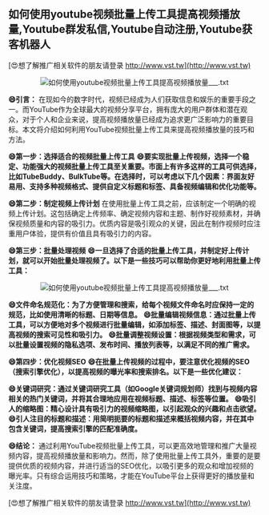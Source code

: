 ## **如何使用youtube视频批量上传工具提高视频播放量,Youtube群发私信,Youtube自动注册,Youtube获客机器人**

[😍想了解推广相关软件的朋友请登录 http://www.vst.tw](http://www.vst.tw)

 <center><img src="https://vst.tw/MP4/tuiguang/png/4.png" alt="如何使用youtube视频批量上传工具提高视频播放量___.txt"></center>

**😄引言：**
在现如今的数字时代，视频已经成为人们获取信息和娱乐的重要手段之一。而YouTube作为全球最大的视频分享平台，拥有庞大的用户群体和潜在观众，对于个人和企业来说，提高视频播放量已经成为追求更广泛影响力的重要目标。本文将介绍如何利用YouTube视频批量上传工具来提高视频播放量的技巧和方法。

**😄第一步：选择适合的视频批量上传工具**
**😄要实现批量上传视频，选择一个稳定、功能强大的视频批量上传工具至关重要。市面上有许多这样的工具可供选择，比如TubeBuddy、BulkTube等。在选择时，可以考虑以下几个因素：界面友好易用、支持多种视频格式、提供自定义标题和标签、具备视频编辑和优化功能等。**

**😄第二步：制定视频上传计划**
在使用批量上传工具之前，应该制定一个明确的视频上传计划。这包括确定上传频率、确定视频内容和主题、制作好视频素材，并确保视频质量和内容的吸引力。优质内容是吸引观众的关键，因此在制作视频时应注重用户体验，提供有价值且具有吸引力的内容。

**😄第三步：批量处理视频**
**😄一旦选择了合适的批量上传工具，并制定好上传计划，就可以开始批量处理视频了。以下是一些技巧可以帮助你更好地利用批量上传工具：**

 <center><img src="https://vst.tw/MP4/tuiguang/png/2.png" alt="如何使用youtube视频批量上传工具提高视频播放量___.txt"></center>

**😄文件命名规范化：为了方便管理和搜索，给每个视频文件命名时应保持一定的规范，比如使用清晰的标题、日期等信息。**
**😄批量编辑视频信息：通过批量上传工具，可以方便地对多个视频进行批量编辑，如添加标签、描述、封面图等，以提高视频的搜索可见性和吸引力。**
**😄批量调整视频设置：根据视频类型和需求，可以批量设置视频的隐私选项、发布时间、播放列表等，以满足不同的推广需求。**

**😄第四步：优化视频SEO**
**😄在批量上传视频的过程中，要注意优化视频的SEO（搜索引擎优化），以提高视频的曝光率和搜索排名。以下是一些优化建议：**

**😄关键词研究：通过关键词研究工具（如Google关键词规划师）找到与视频内容相关的热门关键词，并将其合理地应用在视频标题、描述、标签等位置。**
**😄吸引人的缩略图：精心设计具有吸引力的视频缩略图，以引起观众的兴趣和点击欲望。**
**😄引人注目的标题和描述：用简明扼要的标题和描述来概括视频内容，并在其中包含关键词，提高搜索引擎的匹配准确度。**

**😄结论：**
通过利用YouTube视频批量上传工具，可以更高效地管理和推广大量视频内容，提高视频播放量和影响力。然而，除了使用批量上传工具外，重要的是要提供优质的视频内容，并进行适当的SEO优化，以吸引更多的观众和增加视频的曝光率。只有综合运用技巧和策略，才能在YouTube平台上获得更好的播放量和关注度。

[😍想了解推广相关软件的朋友请登录 http://www.vst.tw](http://www.vst.tw)




